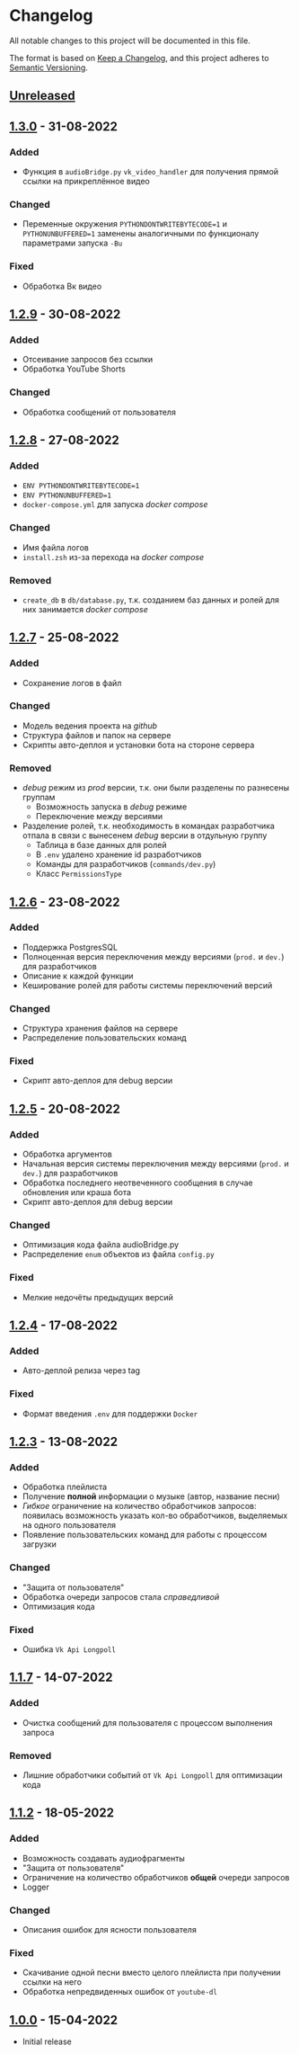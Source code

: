 # Changelog

All notable changes to this project will be documented in this file.

The format is based on [Keep a Changelog],
and this project adheres to [Semantic Versioning].

## [Unreleased]
## [1.3.0] - 31-08-2022
### Added
- Функция в `audioBridge.py` `vk_video_handler` для получения прямой ссылки на прикреплённое видео

### Changed
- Переменные окружения `PYTHONDONTWRITEBYTECODE=1` и `PYTHONUNBUFFERED=1` заменены аналогичными по функционалу параметрами запуска `-Bu`

### Fixed
- Обработка Вк видео

## [1.2.9] - 30-08-2022
### Added
- Отсеивание запросов без ссылки
- Обработка YouTube Shorts

### Changed
- Обработка сообщений от пользователя

## [1.2.8] - 27-08-2022
### Added
- `ENV PYTHONDONTWRITEBYTECODE=1`
- `ENV PYTHONUNBUFFERED=1`
- `docker-compose.yml` для запуска *docker compose*

### Changed
- Имя файла логов
- `install.zsh` из-за перехода на *docker compose*

### Removed
- `create_db` в `db/database.py`, т.к. созданием баз данных и ролей для них занимается *docker compose*

## [1.2.7] - 25-08-2022
### Added
- Сохранение логов в файл

### Changed
- Модель ведения проекта на *github*
- Структура файлов и папок на сервере
- Скрипты авто-деплоя и установки бота на стороне сервера

### Removed
- *debug* режим из *prod* версии, т.к. они были разделены по разнесены группам
  - Возможность запуска в *debug* режиме
  - Переключение между версиями
- Разделение ролей, т.к. необходимость в командах разработчика отпала в связи с вынесенем *debug* версии в отдульную группу
  - Таблица в базе данных для ролей
  - В `.env` удалено хранение id разработчиков
  - Команды для разработчиков (`commands/dev.py`)
  - Класс `PermissionsType`

## [1.2.6] - 23-08-2022
### Added
- Поддержка PostgresSQL
- Полноценная версия переключения между версиями (`prod.` и `dev.`) для разработчиков
- Описание к каждой функции
- Кеширование ролей для работы системы переключений версий

### Changed
- Структура хранения файлов на сервере
- Распределение пользовательских команд

### Fixed
- Скрипт авто-деплоя для debug версии

## [1.2.5] - 20-08-2022
### Added
- Обработка аргументов
- Начальная версия системы переключения между версиями (`prod.` и `dev.`) для разработчиков
- Обработка последнего неотвеченного сообщения в случае обновления или краша бота
- Скрипт авто-деплоя для debug версии

### Changed
- Оптимизация кода файла audioBridge.py
- Распределение `enum` объектов из файла `config.py`

### Fixed
- Мелкие недочёты предыдущих версий

## [1.2.4] - 17-08-2022
### Added
- Авто-деплой релиза через tag

### Fixed
- Формат введения `.env` для поддержки `Docker`

## [1.2.3] - 13-08-2022
### Added
- Обработка плейлиста
- Получение **полной** информации о музыке (автор, название песни)
- *Гибкое* ограничение на количество обработчиков запросов: появилась возможность указать кол-во обработчиков, выделяемых на одного пользователя
- Появление пользовательских команд для работы с процессом загрузки

### Changed
- "Защита от пользователя"
- Обработка очереди запросов стала *справедливой*
- Оптимизация кода

### Fixed
- Ошибка `Vk Api Longpoll`

## [1.1.7] - 14-07-2022
### Added
- Очистка сообщений для пользователя с процессом выполнения запроса

### Removed
- Лишние обработчики событий от `Vk Api Longpoll` для оптимизации кода

## [1.1.2] - 18-05-2022
### Added
- Возможность создавать аудиофрагменты
- "Защита от пользователя"
- Ограничение на количество обработчиков **общей** очереди запросов
- Logger

### Changed
- Описания ошибок для ясности пользователя

### Fixed
- Скачивание одной песни вместо целого плейлиста при получении ссылки на него
- Обработка непредвиденных ошибок от `youtube-dl`

## [1.0.0] - 15-04-2022
- Initial release

<!-- Links -->
[keep a changelog]: https://keepachangelog.com/en/1.0.0/
[semantic versioning]: https://semver.org/spec/v2.0.0.html

<!-- Versions -->
[unreleased]: https://github.com/shonqwezon-team/AudioBridge/compare/prod...dev
[1.3.0]: https://github.com/shonqwezon-team/AudioBridge/compare/v1.2.9...v1.3.0
[1.2.9]: https://github.com/shonqwezon-team/AudioBridge/compare/v1.2.8...v1.2.9
[1.2.8]: https://github.com/shonqwezon-team/AudioBridge/compare/v1.2.7...v1.2.8
[1.2.7]: https://github.com/shonqwezon-team/AudioBridge/compare/v1.2.6...v1.2.7
[1.2.6]: https://github.com/shonqwezon-team/AudioBridge/compare/v1.2.5...v1.2.6
[1.2.5]: https://github.com/shonqwezon-team/AudioBridge/compare/v1.2.4...v1.2.5
[1.2.4]: https://github.com/shonqwezon-team/AudioBridge/compare/v1.2.3...v1.2.4
[1.2.3]: https://github.com/shonqwezon-team/AudioBridge/compare/v1.1.7...v1.2.3
[1.1.7]: https://github.com/shonqwezon-team/AudioBridge/compare/v1.1.2...v1.1.7
[1.1.2]: https://github.com/shonqwezon-team/AudioBridge/compare/v1.0.0...v1.1.2
[1.0.0]: https://github.com/shonqwezon-team/AudioBridge/releases/tag/v1.0.0

